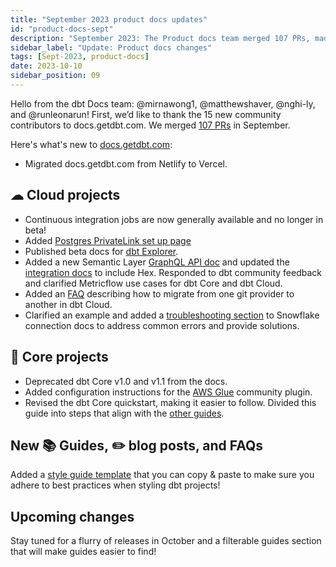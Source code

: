 ```yaml
---
title: "September 2023 product docs updates"
id: "product-docs-sept"
description: "September 2023: The Product docs team merged 107 PRs, made various updates to dbt Cloud and Core, such as GAing continuous integration jobs, Semantic Layer GraphQL API doc, a new community plugin, and more"
sidebar_label: "Update: Product docs changes"
tags: [Sept-2023, product-docs]
date: 2023-10-10
sidebar_position: 09
---
```


Hello from the dbt Docs team: @mirnawong1, @matthewshaver, @nghi-ly, and @runleonarun! First, we’d like to thank the 15 new community contributors to docs.getdbt.com. We merged [107 PRs](https://github.com/dbt-labs/docs.getdbt.com/pulls?q=is%3Apr+merged%3A2023-09-01..2023-09-31) in September.

Here's what's new to [docs.getdbt.com](http://docs.getdbt.com/):

* Migrated docs.getdbt.com from Netlify to Vercel.

## ☁ Cloud projects
- Continuous integration jobs are now generally available and no longer in beta!
- Added [Postgres PrivateLink set up page](/docs/cloud/secure/postgres-privatelink)
- Published beta docs for [dbt Explorer](/docs/collaborate/explore-projects).
- Added a new Semantic Layer [GraphQL API doc](/docs/dbt-cloud-apis/sl-graphql) and updated the [integration docs](/docs/use-dbt-semantic-layer/avail-sl-integrations) to include Hex. Responded to dbt community feedback and clarified Metricflow use cases for dbt Core and dbt Cloud.
- Added an [FAQ](/faqs/Git/git-migration) describing how to migrate from one git provider to another in dbt Cloud.
- Clarified an example and added a [troubleshooting section](/docs/cloud/connect-data-platform/connect-snowflake#troubleshooting) to Snowflake connection docs to address common errors and provide solutions.


## 🎯 Core projects

- Deprecated dbt Core v1.0 and v1.1 from the docs.
- Added configuration instructions for the [AWS Glue](/docs/core/connect-data-platform/glue-setup) community plugin.
- Revised the dbt Core quickstart, making it easier to follow. Divided this guide into steps that align with the [other guides](/quickstarts/manual-install?step=1).

## New 📚 Guides, ✏️ blog posts, and FAQs

Added a [style guide template](/guides/best-practices/how-we-style/6-how-we-style-conclusion#style-guide-template) that you can copy & paste to make sure you adhere to best practices when styling dbt projects!

## Upcoming changes

Stay tuned for a flurry of releases in October and a filterable guides section that will make guides easier to find!
